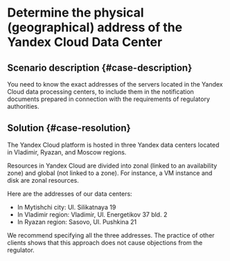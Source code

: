 # Determine the physical (geographical) address of the Yandex Cloud Data Center


## Scenario description {#case-description}

You need to know the exact addresses of the servers located in the Yandex Cloud data processing centers, to include them in the notification documents prepared in connection with the requirements of regulatory authorities.

## Solution {#case-resolution}

The Yandex Cloud platform is hosted in three Yandex data centers located in Vladimir, Ryazan, and Moscow regions.

Resources in Yandex Cloud are divided into zonal (linked to an availability zone) and global (not linked to a zone).
For instance, a VM instance and disk are zonal resources.

Here are the addresses of our data centers:

* In Mytishchi city: Ul. Silikatnaya 19
* In Vladimir region: Vladimir, Ul. Energetikov 37 bld. 2
* In Ryazan region: Sasovo, Ul. Pushkina 21

We recommend specifying all the three addresses. The practice of other clients shows that this approach does not cause objections from the regulator.
